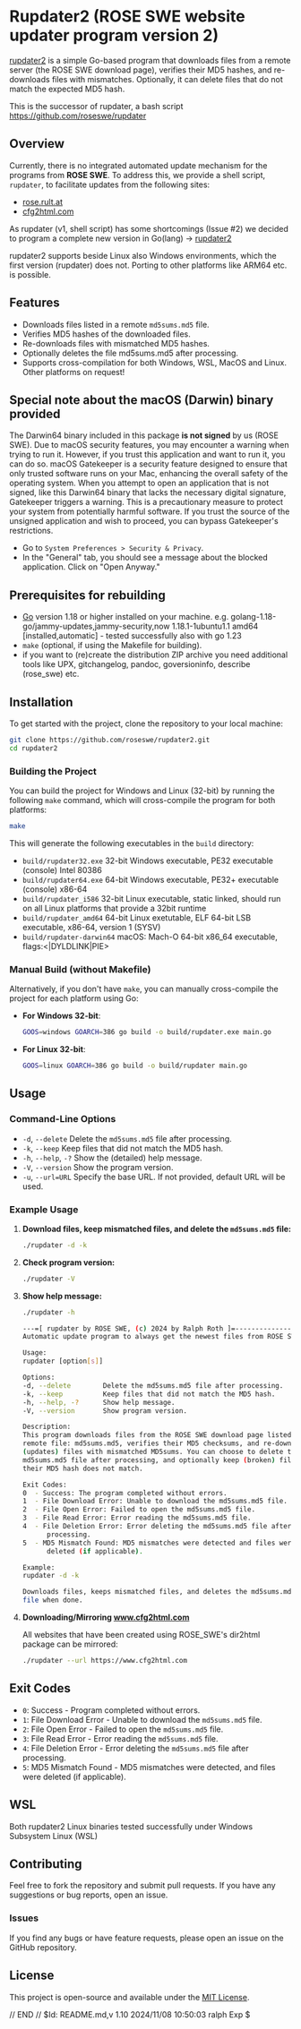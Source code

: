 
# Rupdater2 (ROSE SWE website updater program version 2)

[rupdater2](https://github.com/roseswe/rupdater2) is a simple Go-based program that downloads files from a remote server (the ROSE SWE download page), verifies their MD5 hashes, and re-downloads files with mismatches. Optionally, it can delete files that do not match the expected MD5 hash.

This is the successor of rupdater, a bash script https://github.com/roseswe/rupdater

## Overview

Currently, there is no integrated automated update mechanism for the programs from **ROSE SWE**. To address this, we provide a shell script, `rupdater`, to facilitate updates from the following sites:

- [rose.rult.at](http://rose.rult.at/)
- [cfg2html.com](http://www.cfg2html.com)

As rupdater (v1, shell script) has some shortcomings (Issue #2) we decided to program a complete new version in Go(lang) -> [rupdater2](https://github.com/roseswe/rupdater)

rupdater2 supports beside Linux also Windows environments, which the first version (rupdater) does not. Porting to other platforms like ARM64 etc. is possible.

## Features

- Downloads files listed in a remote `md5sums.md5` file.
- Verifies MD5 hashes of the downloaded files.
- Re-downloads files with mismatched MD5 hashes.
- Optionally deletes the file md5sums.md5 after processing.
- Supports cross-compilation for both Windows, WSL, MacOS and Linux. Other platforms on request!

## Special note about the macOS (Darwin) binary provided

The Darwin64 binary included in this package **is not signed** by us (ROSE SWE). Due to macOS security features, you may encounter a warning when trying to run it. However, if you trust this application and want to run it, you can do so. macOS Gatekeeper is a security feature designed to ensure that only trusted software runs on your Mac, enhancing the overall safety of the operating system. When you attempt to open an application that is not signed, like this Darwin64 binary that lacks the necessary digital signature, Gatekeeper triggers a warning. This is a precautionary measure to protect your system from potentially harmful software. If you trust the source of the unsigned application and wish to proceed, you can bypass Gatekeeper's restrictions.

   - Go to `System Preferences > Security & Privacy`.
   - In the "General" tab, you should see a message about the blocked application. Click on "Open Anyway."

## Prerequisites for rebuilding

- [Go](https://golang.org/dl/) version 1.18 or higher installed on your machine. e.g. golang-1.18-go/jammy-updates,jammy-security,now 1.18.1-1ubuntu1.1 amd64 [installed,automatic] - tested successfully also with go 1.23
- `make` (optional, if using the Makefile for building).
- if you want to (re)create the distribution ZIP archive you need additional tools like UPX, gitchangelog, pandoc, goversioninfo, describe (rose_swe) etc.

## Installation

To get started with the project, clone the repository to your local machine:

```bash
git clone https://github.com/roseswe/rupdater2.git
cd rupdater2
```

### Building the Project

You can build the project for Windows and Linux (32-bit) by running the following `make` command, which will cross-compile the program for both platforms:

```bash
make
```

This will generate the following executables in the `build` directory:
- `build/rupdater32.exe` 32-bit Windows executable, PE32 executable (console) Intel 80386
- `build/rupdater64.exe` 64-bit Windows executable, PE32+ executable (console) x86-64
- `build/rupdater_i586`  32-bit Linux executable, static linked, should run on all Linux platforms that provide a 32bit runtime
- `build/rupdater_amd64` 64-bit Linux exetutable,  ELF 64-bit LSB executable, x86-64, version 1 (SYSV)
- `build/rupdater-darwin64` macOS: Mach-O 64-bit x86_64 executable, flags:<|DYLDLINK|PIE>

### Manual Build (without Makefile)

Alternatively, if you don't have `make`, you can manually cross-compile the project for each platform using Go:

- **For Windows 32-bit**:
  ```bash
  GOOS=windows GOARCH=386 go build -o build/rupdater.exe main.go
  ```

- **For Linux 32-bit**:
  ```bash
  GOOS=linux GOARCH=386 go build -o build/rupdater main.go
  ```

## Usage

### Command-Line Options

- `-d`, `--delete`        Delete the `md5sums.md5` file after processing.
- `-k`, `--keep`          Keep files that did not match the MD5 hash.
- `-h`, `--help`, `-?`    Show the (detailed) help message.
- `-V`, `--version`       Show the program version.
- `-u`, `--url=URL`       Specify the base URL. If not provided, default URL will be used.

### Example Usage

1. **Download files, keep mismatched files, and delete the `md5sums.md5` file:**

   ```bash
   ./rupdater -d -k
   ```

2. **Check program version:**

   ```bash
   ./rupdater -V
   ```

3. **Show help message:**

   ```bash
   ./rupdater -h

   ---=[ rupdater by ROSE SWE, (c) 2024 by Ralph Roth ]=------------------
   Automatic update program to always get the newest files from ROSE SWE!

   Usage:
   rupdater [option[s]]

   Options:
   -d, --delete        Delete the md5sums.md5 file after processing.
   -k, --keep          Keep files that did not match the MD5 hash.
   -h, --help, -?      Show help message.
   -V, --version       Show program version.

   Description:
   This program downloads files from the ROSE SWE download page listed in the
   remote file: md5sums.md5, verifies their MD5 checksums, and re-downloads
   (updates) files with mismatched MD5sums. You can choose to delete the
   md5sums.md5 file after processing, and optionally keep (broken) files even if
   their MD5 hash does not match.

   Exit Codes:
   0  - Success: The program completed without errors.
   1  - File Download Error: Unable to download the md5sums.md5 file.
   2  - File Open Error: Failed to open the md5sums.md5 file.
   3  - File Read Error: Error reading the md5sums.md5 file.
   4  - File Deletion Error: Error deleting the md5sums.md5 file after
         processing.
   5  - MD5 Mismatch Found: MD5 mismatches were detected and files were
         deleted (if applicable).

   Example:
   rupdater -d -k

   Downloads files, keeps mismatched files, and deletes the md5sums.md5
   file when done.

   ```
4. **Downloading/Mirroring www.cfg2html.com**

   All websites that have been created using ROSE_SWE's dir2html package can be mirrored:

   ```bash
   ./rupdater --url https://www.cfg2html.com
   ```

## Exit Codes

- `0`: Success - Program completed without errors.
- `1`: File Download Error - Unable to download the `md5sums.md5` file.
- `2`: File Open Error - Failed to open the `md5sums.md5` file.
- `3`: File Read Error - Error reading the `md5sums.md5` file.
- `4`: File Deletion Error - Error deleting the `md5sums.md5` file after processing.
- `5`: MD5 Mismatch Found - MD5 mismatches were detected, and files were deleted (if applicable).

## WSL

Both rupdater2 Linux binaries tested successfully under Windows Subsystem Linux (WSL)

## Contributing

Feel free to fork the repository and submit pull requests. If you have any suggestions or bug reports, open an issue.

### Issues

If you find any bugs or have feature requests, please open an issue on the GitHub repository.

## License

This project is open-source and available under the [MIT License](LICENSE).

// END // $Id: README.md,v 1.10 2024/11/08 10:50:03 ralph Exp $
